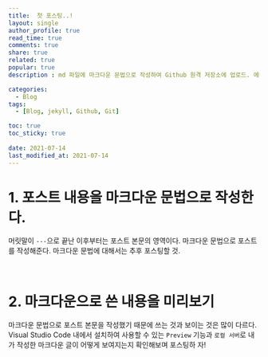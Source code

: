 ```yaml
---
title:  첫 포스팅..!
layout: single
author_profile: true
read_time: true
comments: true
share: true
related: true
popular: true
description : md 파일에 마크다운 문법으로 작성하여 Github 원격 저장소에 업로드. 에디터는 Visual Studio code 사용! 로컬 서버에서 확인도 해보자.

categories:
  - Blog
tags:
  - [Blog, jekyll, Github, Git]

toc: true
toc_sticky: true
 
date: 2021-07-14
last_modified_at: 2021-07-14
---
```


# 1. 포스트 내용을 마크다운 문법으로 작성한다.
머릿말이 `---`으로 끝난 이후부터는 포스트 본문의 영역이다. 마크다운 문법으로 포스트를 작성해준다. 마크다운 문법에 대해서는 추후 포스팅할 것.

<br>

# 2. 마크다운으로 쓴 내용을 미리보기
마크다운 문법으로 포스트 본문을 작성했기 때문에 쓰는 것과 보이는 것은 많이 다르다. Visual Studio Code 내에서 설치하여 사용할 수 있는 `Preview` 기능과 `로컬 서버`로 내가 작성한 마크다운 글이 어떻게 보여지는지 확인해보며 포스팅하 자!
